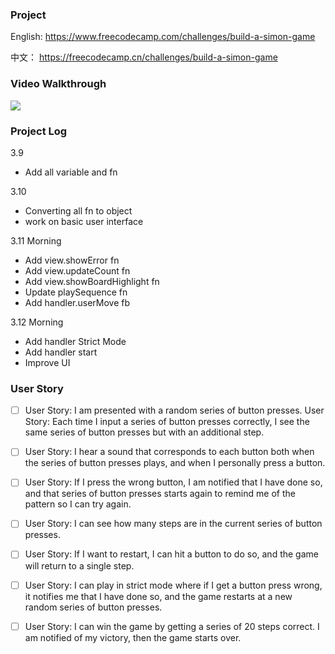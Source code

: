 ### Project
English: https://www.freecodecamp.com/challenges/build-a-simon-game

中文： https://freecodecamp.cn/challenges/build-a-simon-game

### Video Walkthrough
![](https://github.com/kuanhsuh/jsSimonGame/blob/master/demo.gif)

### Project Log
3.9
- Add all variable and fn

3.10
- Converting all fn to object
- work on basic user interface

3.11 Morning
- Add view.showError fn
- Add view.updateCount fn
- Add view.showBoardHighlight fn
- Update playSequence fn
- Add handler.userMove fb

3.12 Morning
- Add handler Strict Mode
- Add handler start
- Improve UI

### User Story
- [ ] User Story: I am presented with a random series of button presses.
User Story: Each time I input a series of button presses correctly, I see the same series of button presses but with an additional step.

- [ ] User Story: I hear a sound that corresponds to each button both when the series of button presses plays, and when I personally press a button.

- [ ] User Story: If I press the wrong button, I am notified that I have done so, and that series of button presses starts again to remind me of the pattern so I can try again.

- [ ] User Story: I can see how many steps are in the current series of button presses.

- [ ] User Story: If I want to restart, I can hit a button to do so, and the game will return to a single step.

- [ ] User Story: I can play in strict mode where if I get a button press wrong, it notifies me that I have done so, and the game restarts at a new random series of button presses.

- [ ] User Story: I can win the game by getting a series of 20 steps correct. I am notified of my victory, then the game starts over.
